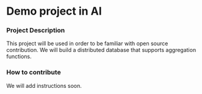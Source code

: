 # Demo project in AI

### Project Description
This project will be used in order to be familiar with open source contribution. We will build a distributed database that supports aggregation functions.

### How to contribute
We will add instructions soon.
